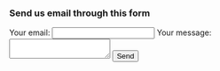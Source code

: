 ### Send us email through this form

<form
  action="https://formspree.io/f/meqnldrk"
  method="POST"
>
  <label>
    Your email:
    <input type="email" name="email">
  </label>
  <label>
    Your message:
    <textarea name="message"></textarea>
  </label>
  <!-- your other form fields go here -->
  <input type="hidden" name="_next" value="/thankyou.html" />
  <button type="submit">Send</button>
</form>
